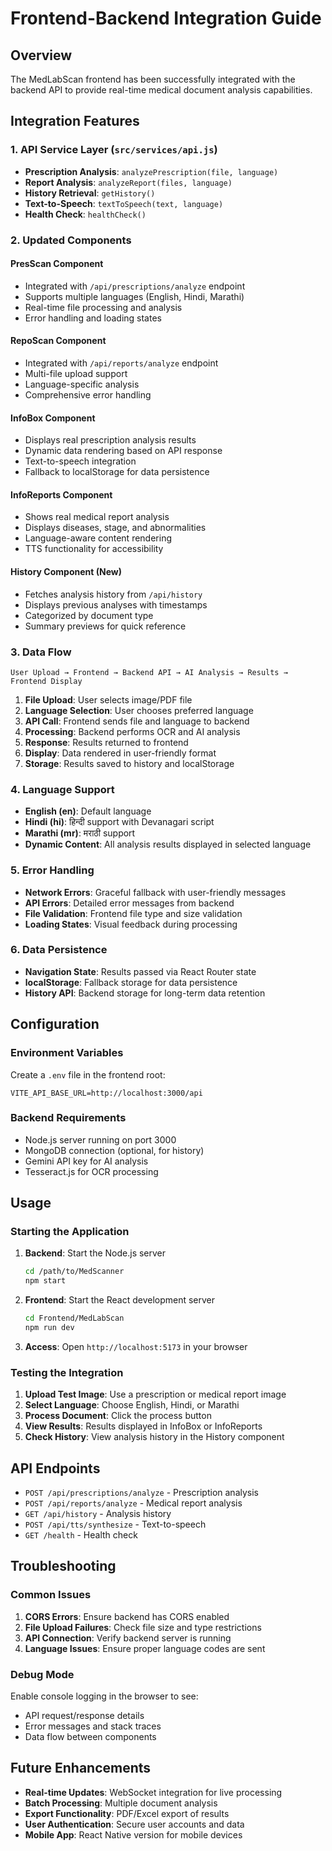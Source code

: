 # Frontend-Backend Integration Guide

## Overview
The MedLabScan frontend has been successfully integrated with the backend API to provide real-time medical document analysis capabilities.

## Integration Features

### 1. API Service Layer (`src/services/api.js`)
- **Prescription Analysis**: `analyzePrescription(file, language)`
- **Report Analysis**: `analyzeReport(files, language)`
- **History Retrieval**: `getHistory()`
- **Text-to-Speech**: `textToSpeech(text, language)`
- **Health Check**: `healthCheck()`

### 2. Updated Components

#### PresScan Component
- Integrated with `/api/prescriptions/analyze` endpoint
- Supports multiple languages (English, Hindi, Marathi)
- Real-time file processing and analysis
- Error handling and loading states

#### RepoScan Component
- Integrated with `/api/reports/analyze` endpoint
- Multi-file upload support
- Language-specific analysis
- Comprehensive error handling

#### InfoBox Component
- Displays real prescription analysis results
- Dynamic data rendering based on API response
- Text-to-speech integration
- Fallback to localStorage for data persistence

#### InfoReports Component
- Shows real medical report analysis
- Displays diseases, stage, and abnormalities
- Language-aware content rendering
- TTS functionality for accessibility

#### History Component (New)
- Fetches analysis history from `/api/history`
- Displays previous analyses with timestamps
- Categorized by document type
- Summary previews for quick reference

### 3. Data Flow

```
User Upload → Frontend → Backend API → AI Analysis → Results → Frontend Display
```

1. **File Upload**: User selects image/PDF file
2. **Language Selection**: User chooses preferred language
3. **API Call**: Frontend sends file and language to backend
4. **Processing**: Backend performs OCR and AI analysis
5. **Response**: Results returned to frontend
6. **Display**: Data rendered in user-friendly format
7. **Storage**: Results saved to history and localStorage

### 4. Language Support

- **English (en)**: Default language
- **Hindi (hi)**: हिन्दी support with Devanagari script
- **Marathi (mr)**: मराठी support
- **Dynamic Content**: All analysis results displayed in selected language

### 5. Error Handling

- **Network Errors**: Graceful fallback with user-friendly messages
- **API Errors**: Detailed error messages from backend
- **File Validation**: Frontend file type and size validation
- **Loading States**: Visual feedback during processing

### 6. Data Persistence

- **Navigation State**: Results passed via React Router state
- **localStorage**: Fallback storage for data persistence
- **History API**: Backend storage for long-term data retention

## Configuration

### Environment Variables
Create a `.env` file in the frontend root:
```env
VITE_API_BASE_URL=http://localhost:3000/api
```

### Backend Requirements
- Node.js server running on port 3000
- MongoDB connection (optional, for history)
- Gemini API key for AI analysis
- Tesseract.js for OCR processing

## Usage

### Starting the Application

1. **Backend**: Start the Node.js server
   ```bash
   cd /path/to/MedScanner
   npm start
   ```

2. **Frontend**: Start the React development server
   ```bash
   cd Frontend/MedLabScan
   npm run dev
   ```

3. **Access**: Open `http://localhost:5173` in your browser

### Testing the Integration

1. **Upload Test Image**: Use a prescription or medical report image
2. **Select Language**: Choose English, Hindi, or Marathi
3. **Process Document**: Click the process button
4. **View Results**: Results displayed in InfoBox or InfoReports
5. **Check History**: View analysis history in the History component

## API Endpoints

- `POST /api/prescriptions/analyze` - Prescription analysis
- `POST /api/reports/analyze` - Medical report analysis
- `GET /api/history` - Analysis history
- `POST /api/tts/synthesize` - Text-to-speech
- `GET /health` - Health check

## Troubleshooting

### Common Issues

1. **CORS Errors**: Ensure backend has CORS enabled
2. **File Upload Failures**: Check file size and type restrictions
3. **API Connection**: Verify backend server is running
4. **Language Issues**: Ensure proper language codes are sent

### Debug Mode

Enable console logging in the browser to see:
- API request/response details
- Error messages and stack traces
- Data flow between components

## Future Enhancements

- **Real-time Updates**: WebSocket integration for live processing
- **Batch Processing**: Multiple document analysis
- **Export Functionality**: PDF/Excel export of results
- **User Authentication**: Secure user accounts and data
- **Mobile App**: React Native version for mobile devices
